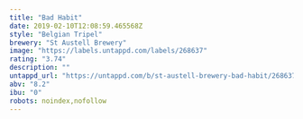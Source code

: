 ```yaml
---
title: "Bad Habit"
date: 2019-02-10T12:08:59.465568Z
style: "Belgian Tripel"
brewery: "St Austell Brewery"
image: "https://labels.untappd.com/labels/268637"
rating: "3.74"
description: ""
untappd_url: "https://untappd.com/b/st-austell-brewery-bad-habit/268637"
abv: "8.2"
ibu: "0"
robots: noindex,nofollow
---
```

